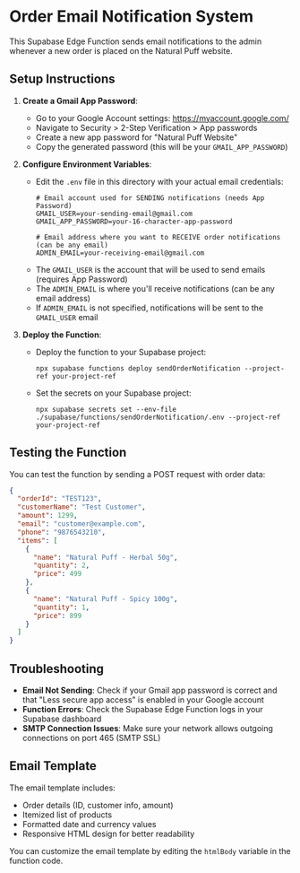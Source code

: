 # Order Email Notification System

This Supabase Edge Function sends email notifications to the admin whenever a new order is placed on the Natural Puff website.

## Setup Instructions

1. **Create a Gmail App Password**:
   - Go to your Google Account settings: https://myaccount.google.com/
   - Navigate to Security > 2-Step Verification > App passwords
   - Create a new app password for "Natural Puff Website"
   - Copy the generated password (this will be your `GMAIL_APP_PASSWORD`)

2. **Configure Environment Variables**:
   - Edit the `.env` file in this directory with your actual email credentials:
     ```
     # Email account used for SENDING notifications (needs App Password)
     GMAIL_USER=your-sending-email@gmail.com
     GMAIL_APP_PASSWORD=your-16-character-app-password
     
     # Email address where you want to RECEIVE order notifications (can be any email)
     ADMIN_EMAIL=your-receiving-email@gmail.com
     ```
   - The `GMAIL_USER` is the account that will be used to send emails (requires App Password)
   - The `ADMIN_EMAIL` is where you'll receive notifications (can be any email address)
   - If `ADMIN_EMAIL` is not specified, notifications will be sent to the `GMAIL_USER` email

3. **Deploy the Function**:
   - Deploy the function to your Supabase project:
     ```
     npx supabase functions deploy sendOrderNotification --project-ref your-project-ref
     ```
   - Set the secrets on your Supabase project:
     ```
     npx supabase secrets set --env-file ./supabase/functions/sendOrderNotification/.env --project-ref your-project-ref
     ```

## Testing the Function

You can test the function by sending a POST request with order data:

```json
{
  "orderId": "TEST123",
  "customerName": "Test Customer",
  "amount": 1299,
  "email": "customer@example.com",
  "phone": "9876543210",
  "items": [
    {
      "name": "Natural Puff - Herbal 50g",
      "quantity": 2,
      "price": 499
    },
    {
      "name": "Natural Puff - Spicy 100g",
      "quantity": 1,
      "price": 899
    }
  ]
}
```

## Troubleshooting

- **Email Not Sending**: Check if your Gmail app password is correct and that "Less secure app access" is enabled in your Google account
- **Function Errors**: Check the Supabase Edge Function logs in your Supabase dashboard
- **SMTP Connection Issues**: Make sure your network allows outgoing connections on port 465 (SMTP SSL)

## Email Template

The email template includes:
- Order details (ID, customer info, amount)
- Itemized list of products
- Formatted date and currency values
- Responsive HTML design for better readability

You can customize the email template by editing the `htmlBody` variable in the function code.
